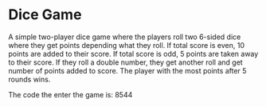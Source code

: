 # Dice Game

A simple two-player dice game where the players roll two 6-sided dice where they get points depending what they roll. If total score is even, 10 points are added to their score. If total score is odd, 5 points are taken away to their score. If they roll a double number, they get another roll and get number of points added to score. The player with the most points after 5 rounds wins.

The code the enter the game is: 8544
